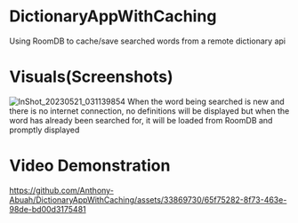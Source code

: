# DictionaryAppWithCaching
Using RoomDB to cache/save searched words from a remote dictionary api

# Visuals(Screenshots)
![InShot_20230521_031139854](https://github.com/Anthony-Abuah/DictionaryAppWithCaching/assets/33869730/763f59fd-acd4-4a4e-a471-e174f2e76b6a)
When the word being searched is new and there is no internet connection, no definitions will be displayed but when the word has already been searched for, it will be loaded from RoomDB and promptly displayed

# Video Demonstration
https://github.com/Anthony-Abuah/DictionaryAppWithCaching/assets/33869730/65f75282-8f73-463e-98de-bd00d3175481
